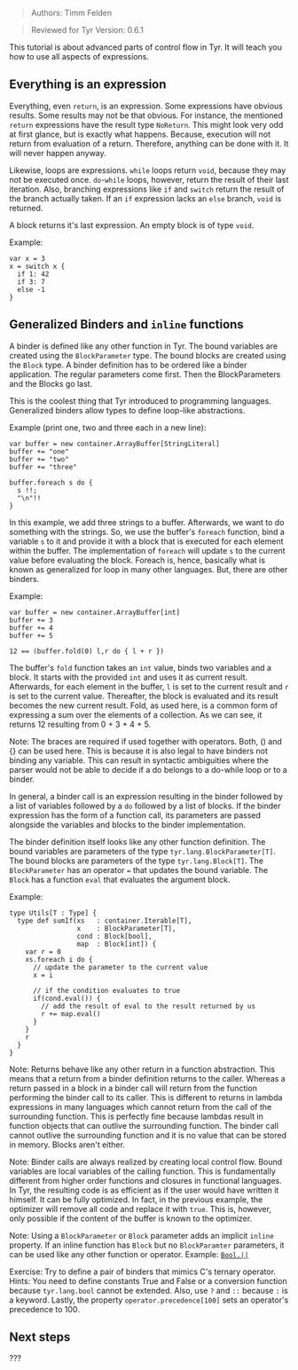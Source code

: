 > Authors: Timm Felden

> Reviewed for Tyr Version: 0.6.1

This tutorial is about advanced parts of control flow in Tyr.
It will teach you how to use all aspects of expressions.


## Everything is an expression

Everything, even ```return```, is an expression.
Some expressions have obvious results.
Some results may not be that obvious.
For instance, the mentioned ```return``` expressions have the result type ```NoReturn```.
This might look very odd at first glance, but is exactly what happens.
Because, execution will not return from evaluation of a return.
Therefore, anything can be done with it.
It will never happen anyway.

Likewise, loops are expressions.
```while``` loops return ```void```, because they may not be executed once.
```do```-```while``` loops, however, return the result of their last iteration.
Also, branching expressions like ```if``` and ```switch``` return the result of the branch actually taken.
If an ```if``` expression lacks an ```else``` branch, ```void``` is returned.

A block returns it's last expression.
An empty block is of type ```void```.

Example:
```
var x = 3
x = switch x {
  if 1: 42
  if 3: 7
  else -1
}
```


## Generalized Binders and ```inline``` functions

A binder is defined like any other function in Tyr.
The bound variables are created using the ```BlockParameter``` type.
The bound blocks are created using the ```Block``` type.
A binder definition has to be ordered like a binder application.
The regular parameters come first.
Then the BlockParameters and the Blocks go last.



This is the coolest thing that Tyr introduced to programming languages.
Generalized binders allow types to define loop-like abstractions.

Example (print one, two and three each in a new line):
```
var buffer = new container.ArrayBuffer[StringLiteral]
buffer += "one"
buffer += "two"
buffer += "three"

buffer.foreach s do {
  s !!;
  "\n"!!
}
```
In this example, we add three strings to a buffer.
Afterwards, we want to do something with the strings.
So, we use the buffer's ```foreach``` function, bind a variable ```s``` to it and provide it with a block that is executed for each element within the buffer.
The implementation of ```foreach``` will update ```s``` to the current value before evaluating the block.
Foreach is, hence, basically what is known as generalized for loop in many other languages.
But, there are other binders.

Example:
```
var buffer = new container.ArrayBuffer[int]
buffer += 3
buffer += 4
buffer += 5

12 == (buffer.fold(0) l,r do { l + r })
```
The buffer's ```fold``` function takes an ```int``` value, binds two variables and a block.
It starts with the provided ```int``` and uses it as current result.
Afterwards, for each element in the buffer, ```l``` is set to the current result and ```r``` is set to the current value.
Thereafter, the block is evaluated and its result becomes the new current result.
Fold, as used here, is a common form of expressing a sum over the elements of a collection.
As we can see, it returns 12 resulting from 0 + 3 + 4 + 5.

Note: The braces are required if used together with operators.
Both, () and {} can be used here.
This is because it is also legal to have binders not binding any variable.
This can result in syntactic ambiguities where the parser would not be able to decide if a do belongs to a do-while loop or to a binder.

In general, a binder call is an expression resulting in the binder followed by a list of variables followed by a ```do``` followed by a list of blocks.
If the binder expression has the form of a function call, its parameters are passed alongside the variables and blocks to the binder implementation.

The binder definition itself looks like any other function definition.
The bound variables are parameters of the type ```tyr.lang.BlockParameter[T]```.
The bound blocks are parameters of the type  ```tyr.lang.Block[T]```.
The ```BlockParameter``` has an operator ```=``` that updates the bound variable.
The ```Block``` has a function ```eval``` that evaluates the argument block.

Example:
```
type Utils[T : Type] {
  type def sumIf(xs   : container.Iterable[T],
                 x    : BlockParameter[T],
                 cond : Block[bool],
                 map  : Block[int]) {
    var r = 0
    xs.foreach i do {
      // update the parameter to the current value
      x = i

      // if the condition evaluates to true
      if(cond.eval()) {
        // add the result of eval to the result returned by us
        r += map.eval()
      }
    }
    r
  }
}
```

Note: Returns behave like any other return in a function abstraction.
This means that a return from a binder definition returns to the caller.
Whereas a return passed in a block in a binder call will return from the function performing the binder call to its caller.
This is different to returns in lambda expressions in many languages which cannot return from the call of the surrounding function.
This is perfectly fine because lambdas result in function objects that can outlive the surrounding function.
The binder call cannot outlive the surrounding function and it is no value that can be stored in memory.
Blocks aren't either.

Note: Binder calls are always realized by creating local control flow.
Bound variables are local variables of the calling function.
This is fundamentally different from higher order functions and closures in functional languages.
In Tyr, the resulting code is as efficient as if the user would have written it himself.
It can be fully optimized.
In fact, in the previous example, the optimizer will remove all code and replace it with ```true```.
This is, however, only possible if the content of the buffer is known to the optimizer.

Note: Using a ```BlockParameter``` or ```Block``` parameter adds an implicit ```inline``` property.
If an inline function has ```Block``` but no ```BlockParamter``` parameters, it can be used like any other function or operator.
Example: [```Bool.||```](https://github.com/tyr-lang/stdlib/blob/master/lang/src/bool.tyr)

Exercise: Try to define a pair of binders that mimics C's ternary operator.
Hints: You need to define constants True and False or a conversion function because ```tyr.lang.bool``` cannot be extended.
Also, use ```?``` and ```::``` because ```:``` is a keyword.
Lastly, the property ```operator.precedence[100]``` sets an operator's precedence to 100.


## Next steps

???
